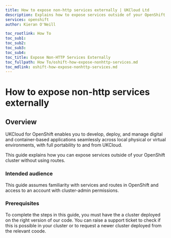 ```yaml
---
title: How to expose non-http services externally | UKCloud Ltd
description: Explains how to expose services outside of your OpenShift cluster without using HTTP or HTTPS
services: openshift
author: Kieran O'Neill

toc_rootlink: How To
toc_sub1:
toc_sub2:
toc_sub3:
toc_sub4:
toc_title: Expose Non-HTTP Services Externally
toc_fullpath: How To/oshift-how-expose-nonhttp-services.md
toc_mdlink: oshift-how-expose-nonhttp-services.md
---
```


# How to expose non-http services externally

## Overview

UKCloud for OpenShift enables you to develop, deploy, and manage digital and container-based applications seamlessly across local physical or virtual environments, with full portability to and from UKCloud.

This guide explains how you can expose services outside of your OpenShift cluster without using routes.

### Intended audience

This guide assumes familiarity with services and routes in OpenShift and access to an account with cluster-admin permissions.

### Prerequisites

To complete the steps in this guide, you must have the a cluster deployed on the right version of our code. You can raise a support ticket to check if this is possible in your cluster or to request a newer cluster deployed from the relevant coode.

